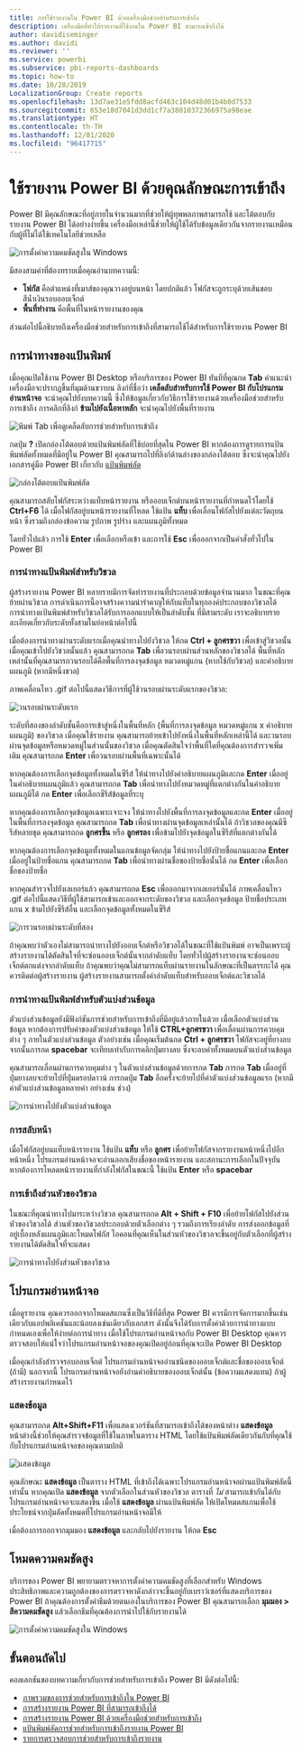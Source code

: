 ```yaml
---
title: การใช้รายงานใน Power BI ด้วยเครื่องมือช่วยสำหรับการเข้าถึง
description: เครื่องมือที่ทำให้รายงานที่ใช้งานใน Power BI สามารถเข้าถึงได้
author: davidiseminger
ms.author: davidi
ms.reviewer: ''
ms.service: powerbi
ms.subservice: pbi-reports-dashboards
ms.topic: how-to
ms.date: 10/28/2019
LocalizationGroup: Create reports
ms.openlocfilehash: 13d7ae31e5fdd8acfd463c104d48d01b4b0d7533
ms.sourcegitcommit: 653e18d7041d3dd1cf7a38010372366975a98eae
ms.translationtype: HT
ms.contentlocale: th-TH
ms.lasthandoff: 12/01/2020
ms.locfileid: "96417715"
---
```

# <a name="consume-power-bi-reports-by-using-accessibility-features"></a>ใช้รายงาน Power BI ด้วยคุณลักษณะการเข้าถึง
Power BI มีคุณลักษณะที่อยู่ภายในจำนวนมากที่ช่วยให้ผู้ทุพพลภาพสามารถใช้ และโต้ตอบกับรายงาน Power BI ได้อย่างง่ายขึ้น เครื่องมือเหล่านี้ช่วยให้ผู้ใช้ได้รับข้อมูลเดียวกันจากรายงานเหมือนกับผู้ที่ไม่ได้ใช้เทคโนโลยีช่วยเหลือ

![การตั้งค่าความคมชัดสูงใน Windows](media/desktop-accessibility/accessibility-consuming-tools-01.png)

มีสองสามคำที่ต้องทราบเมื่อคุณอ่านบทความนี้:

* **โฟกัส** คือตำแหน่งที่เมาส์ของคุณวางอยู่บนหน้า โดยปกติแล้ว โฟกัสจะถูกระบุด้วยเส้นขอบสีน้ำเงินรอบออบเจ็กต์
* **พื้นที่ทำงาน** คือพื้นที่ในหน้ารายงานของคุณ

ส่วนต่อไปนี้อธิบายถึงเครื่องมือช่วยสำหรับการเข้าถึงที่สามารถใช้ได้สำหรับการใช้รายงาน Power BI

## <a name="keyboard-navigation"></a>การนำทางของแป้นพิมพ์

เมื่อคุณเปิดใช้งาน Power BI Desktop หรือบริการของ Power BI ทันทีที่คุณกด **Tab** คำแนะนำเครื่องมือจะปรากฏขึ้นที่มุมด้านขวาบน ลิงก์ที่ชื่อว่า **เคล็ดลับสำหรับการใช้ Power BI กับโปรแกรมอ่านหน้าจอ** จะนำคุณไปยังบทความนี้ ซึ่งให้ข้อมูลเกี่ยวกับวิธีการใช้รายงานด้วยเครื่องมือช่วยสำหรับการเข้าถึง การคลิกที่ลิงก์ **ข้ามไปยังเนื้อหาหลัก** จะนำคุณไปยังพื้นที่รายงาน

![พิมพ์ Tab เพื่อดูเคล็ดลับการช่วยสำหรับการเข้าถึง](media/desktop-accessibility/accessibility-consuming-tools-02.png)

กดปุ่ม **?** เปิดกล่องโต้ตอบด้วยแป้นพิมพ์ลัดที่ใช้บ่อยที่สุดใน Power BI หากต้องการดูรายการแป้นพิมพ์ลัดทั้งหมดที่มีอยู่ใน Power BI คุณสามารถไปที่ลิงก์ด้านล่างของกล่องโต้ตอบ ซึ่งจะนำคุณไปยังเอกสารคู่มือ Power BI เกี่ยวกับ [แป้นพิมพ์ลัด](desktop-accessibility-keyboard-shortcuts.md)

![กล่องโต้ตอบแป้นพิมพ์ลัด](media/desktop-accessibility/accessibility-consuming-tools-03.png)

คุณสามารถสลับโฟกัสระหว่างแท็บหน้ารายงาน หรือออบเจ็กต์บนหน้ารายงานที่กำหนดไว้โดยใช้ **Ctrl+F6** ได้ เมื่อโฟกัสอยู่บนหน้ารายงานที่โหลด ใช้แป้น **แท็บ** เพื่อเลื่อนโฟกัสไปยังแต่ละวัตถุบนหน้า ซึ่งรวมถึงกล่องข้อความ รูปภาพ รูปร่าง และแผนภูมิทั้งหมด 

โดยทั่วไปแล้ว การใช้ **Enter** เพื่อเลือกหรือเข้า และการใช้ **Esc** เพื่อออกจากเป็นคำสั่งทั่วไปใน Power BI

### <a name="keyboard-navigation-for-visuals"></a>การนำทางแป้นพิมพ์สำหรับวิชวล

ผู้สร้างรายงาน Power BI หลายรายมีการจัดทำรายงานที่ประกอบด้วยข้อมูลจำนวนมาก ในขณะที่คุณย้ายผ่านวิชวล การดำเนินการนี้อาจสร้างความน่ารำคาญให้กับแท็บในทุกองค์ประกอบของวิชวลได้ การนำทางแป้นพิมพ์สำหรับวิชวลได้รับการออกแบบให้เป็นลำดับชั้น ที่มีสามระดับ เราจะอธิบายรายละเอียดเกี่ยวกับระดับทั้งสามในย่อหน้าต่อไปนี้

เมื่อต้องการนำทางผ่านระดับแรกเมื่อคุณนำทางไปยังวิชวล ให้กด **Ctrl + ลูกศรขวา** เพื่อเข้าสู่วิชวลนั้น เมื่อคุณเข้าไปยังวิชวลนั้นแล้ว คุณสามารถกด **Tab** เพื่อวนรอบผ่านส่วนหลักของวิชวลได้ พื้นที่หลักเหล่านั้นที่คุณสามารถวนรอบได้คือพื้นที่การลงจุดข้อมูล หมวดหมู่แกน (หากใช้กับวิชวล) และคำอธิบายแผนภูมิ (หากมีหนึ่งชวล)

ภาพเคลื่อนไหว .gif ต่อไปนี้แสดงวิธีการที่ผู้ใช้วนรอบผ่านระดับแรกของวิชวล:

![วนรอบผ่านระดับแรก](media/desktop-accessibility/accessibility-consuming-tools-04.gif)

ระดับที่สองของลำดับชั้นคือการเข้าสู่หนึ่งในพื้นที่หลัก (พื้นที่การลงจุดข้อมูล หมวดหมู่แกน x คำอธิบายแผนภูมิ) ของวิชวล เมื่อคุณใช้รายงาน คุณสามารถย้ายเข้าไปยังหนึ่งในพื้นที่หลักเหล่านี้ได้ และวนรอบผ่านจุดข้อมูลหรือหมวดหมู่ในส่วนนั้นของวิชวล เมื่อคุณตัดสินใจว่าพื้นที่ใดที่คุณต้องการสำรวจเพิ่มเติม คุณสามารถกด **Enter** เพื่อวนรอบผ่านพื้นที่เฉพาะนั้นได้

หากคุณต้องการเลือกจุดข้อมูลทั้งหมดในซีรีส์ ให้นำทางไปยังคำอธิบายแผนภูมิและกด **Enter** เมื่ออยู่ในคำอธิบายแผนภูมิแล้ว คุณสามารถกด **Tab** เพื่อนำทางไปยังหมวดหมู่ที่แตกต่างกันในคำอธิบายแผนภูมิได้ กด **Enter** เพื่อเลือกซีรีส์ข้อมูลที่ระบุ

หากคุณต้องการเลือกจุดข้อมูลเฉพาะเจาะจง ให้นำทางไปยังพื้นที่การลงจุดข้อมูลและกด **Enter** เมื่ออยู่ในพื้นที่การลงจุดข้อมูล คุณสามารถกด **Tab** เพื่อนำทางผ่านจุดข้อมูลเหล่านั้นได้ ถ้าวิชวลของคุณมีซีรีส์หลายชุด คุณสามารถกด **ลูกศรขึ้น** หรือ **ลูกศรลง** เพื่อข้ามไปยังจุดข้อมูลในซีรีส์ที่แตกต่างกันได้

หากคุณต้องการเลือกจุดข้อมูลทั้งหมดในแกนข้อมูลจัดกลุ่ม ให้นำทางไปยังป้ายชื่อแกนและกด **Enter** เมื่ออยู่ในป้ายชื่อแกน คุณสามารถกด **Tab** เพื่อนำทางผ่านชื่อของป้ายชื่อนั้นได้ กด **Enter** เพื่อเลือกชื่อของป้ายชื่อ

หากคุณสำรวจไปยังเลเยอร์แล้ว คุณสามารถกด **Esc** เพื่อออกมาจากเลเยอร์นั้นได้ ภาพเคลื่อนไหว .gif ต่อไปนี้แสดงวิธีที่ผู้ใช้สามารถเข้าและออกจากระดับของวิชวล และเลือกจุดข้อมูล ป้ายชื่อประเภทแกน x ข้ามไปยังซีรีส์อื่น และเลือกจุดข้อมูลทั้งหมดในซีรีส์

![การวนรอบผ่านระดับที่สอง](media/desktop-accessibility/accessibility-consuming-tools-05.gif)

ถ้าคุณพบว่าตัวเองไม่สามารถนำทางไปยังออบเจ็กต์หรือวิชวลได้ในขณะที่ใช้แป้นพิมพ์ อาจเป็นเพราะผู้สร้างรายงานได้ตัดสินใจที่จะซ่อนออบเจ็กต์นั้นจากลำดับแท็บ โดยทั่วไปผู้สร้างรายงานจะซ่อนออบเจ็กต์ตกแต่งจากลำดับแท็บ ถ้าคุณพบว่าคุณไม่สามารถแท็บผ่านรายงานในลักษณะที่เป็นตรรกะได้ คุณควรติดต่อผู้สร้างรายงาน ผู้สร้างรายงานสามารถตั้งค่าลำดับแท็บสำหรับออบเจ็กต์และวิชวลได้

### <a name="keyboard-navigation-for-slicers"></a>การนำทางแป้นพิมพ์สำหรับตัวแบ่งส่วนข้อมูล

ตัวแบ่งส่วนข้อมูลยังมีฟังก์ชันการช่วยสำหรับการเข้าถึงที่มีอยู่แล้วภายในด้วย เมื่อเลือกตัวแบ่งส่วนข้อมูล หากต้องการปรับค่าของตัวแบ่งส่วนข้อมูล ให้ใช้ **CTRL+ลูกศรขวา** เพื่อเลื่อนผ่านการควบคุมต่าง ๆ ภายในตัวแบ่งส่วนข้อมูล ตัวอย่างเช่น เมื่อคุณเริ่มต้นกด **Ctrl + ลูกศรขวา** โฟกัสจะอยู่ที่ยางลบ จากนั้นการกด **spacebar** จะเทียบเท่ากับการคลิกปุ่มยางลบ ซึ่งจะลบค่าทั้งหมดบนตัวแบ่งส่วนข้อมูล

คุณสามารถเลื่อนผ่านการควบคุมต่าง ๆ ในตัวแบ่งส่วนข้อมูลด้วยการกด **Tab** การกด **Tab** เมื่ออยู่ที่ปุ่มยางลบจะย้ายไปที่ปุ่มดรอปดาวน์ การกดปุ่ม **Tab** อีกครั้งจะย้ายไปที่ค่าตัวแบ่งส่วนข้อมูลแรก (หากมีค่าตัวแบ่งส่วนข้อมูลหลายค่า อย่างเช่น ช่วง)

![การนำทางไปยังตัวแบ่งส่วนข้อมูล](media/desktop-accessibility/accessibility-consuming-tools-06.png)

### <a name="switching-pages"></a>การสลับหน้า

เมื่อโฟกัสอยู่บนแท็บหน้ารายงาน ใช้แป้น **แท็บ** หรือ **ลูกศร** เพื่อย้ายโฟกัสจากรายงานหน้าหนึ่งไปอีกหน้าหนึ่ง โปรแกรมอ่านหน้าจอจะอ่านออกเสียงชื่อของหน้ารายงาน และสถานะการเลือกในปัจจุบัน หากต้องการโหลดหน้ารายงานที่กำลังโฟกัสในขณะนี้ ใช้แป้น **Enter** หรือ **spacebar**

### <a name="accessing-the-visual-header"></a>การเข้าถึงส่วนหัวของวิชวล
ในขณะที่คุณนำทางไปมาระหว่างวิชวล คุณสามารถกด **Alt + Shift + F10** เพื่อย้ายโฟกัสไปยังส่วนหัวของวิชวลได้ ส่วนหัวของวิชวลประกอบด้วยตัวเลือกต่าง ๆ รวมถึงการเรียงลำดับ การส่งออกข้อมูลที่อยู่เบื้องหลังแผนภูมิและโหมดโฟกัส ไอคอนที่คุณเห็นในส่วนหัวของวิชวลจะขึ้นอยู่กับตัวเลือกที่ผู้สร้างรายงานได้ตัดสินใจที่จะแสดง

![การนำทางไปยังส่วนหัวของวิชวล](media/desktop-accessibility/accessibility-consuming-tools-07.png)

## <a name="screen-reader"></a>โปรแกรมอ่านหน้าจอ

เมื่อดูรายงาน คุณควรออกจากโหมดสแกนซึ่งเป็นวิธีที่ดีที่สุด Power BI ควรมีการจัดการมากขึ้นเช่นเดียวกับแอปพลิเคชันและน้อยลงเช่นเดียวกับเอกสาร ดังนั้นจึงได้รับการตั้งค่าด้วยการนำทางแบบกำหนดเองเพื่อให้ง่ายต่อการนำทาง เมื่อใช้โปรแกรมอ่านหน้าจอกับ Power BI Desktop คุณควรตรวจสอบให้แน่ใจว่าโปรแกรมอ่านหน้าจอของคุณเปิดอยู่ก่อนที่คุณจะเปิด Power BI Desktop

เมื่อคุณกำลังสำรวจรอบออบเจ็กต์ โปรแกรมอ่านหน้าจออ่านชนิดของออบเจ็กต์และชื่อของออบเจ็กต์ (ถ้ามี) นอกจากนี้ โปรแกรมอ่านหน้าจอยังอ่านคำอธิบายของออบเจ็กต์นั้น (ข้อความแสดงแทน) ถ้าผู้สร้างรายงานกำหนดไว้

### <a name="show-data"></a>แสดงข้อมูล
คุณสามารถกด **Alt+Shift+F11** เพื่อแสดงเวอร์ชันที่สามารถเข้าถึงได้ของหน้าต่าง **แสดงข้อมูล** หน้าต่างนี้ช่วยให้คุณสำรวจข้อมูลที่ใช้ในภาพในตาราง HTML โดยใช้แป้นพิมพ์ลัดเดียวกันกับที่คุณใช้กับโปรแกรมอ่านหน้าจอของคุณตามปกติ

![แสดงข้อมูล](media/desktop-accessibility/accessibility-04.png)

คุณลักษณะ **แสดงข้อมูล** เป็นตาราง HTML ที่เข้าถึงได้เฉพาะโปรแกรมอ่านหน้าจอผ่านแป้นพิมพ์ลัดนี้เท่านั้น หากคุณเปิด **แสดงข้อมูล** จากตัวเลือกในส่วนหัวของวิชวล ตารางที่ *ไม่* สามารถเข้ากันได้กับโปรแกรมอ่านหน้าจอจะแสดงขึ้น  เมื่อใช้ **แสดงข้อมูล** ผ่านแป้นพิมพ์ลัด ให้เปิดโหมดสแกนเพื่อใช้ประโยชน์จากปุ่มลัดทั้งหมดที่โปรแกรมอ่านหน้าจอมีให้

เมื่อต้องการออกจากมุมมอง **แสดงข้อมูล** และกลับไปยังรายงาน ให้กด **Esc**

## <a name="high-contrast-modes"></a>โหมดความคมชัดสูง

บริการของ Power BI พยายามตรวจหาการตั้งค่าความคมชัดสูงที่เลือกสำหรับ Windows ประสิทธิภาพและความถูกต้องของการตรวจหาดังกล่าวจะขึ้นอยู่กับเบราว์เซอร์ที่แสดงบริการของ Power BI ถ้าคุณต้องการตั้งค่าธีมด้วยตนเองในบริการของ Power BI คุณสามารถเลือก **มุมมอง > สีความคมชัดสูง** แล้วเลือกธีมที่คุณต้องการนำไปใช้กับรายงานได้

![การตั้งค่าความคมชัดสูงใน Windows](media/desktop-accessibility/accessibility-consuming-tools-01.png)


## <a name="next-steps"></a>ขั้นตอนถัดไป

คอลเลกชันของบทความเกี่ยวกับการช่วยสำหรับการเข้าถึง Power BI มีดังต่อไปนี้:

* [ภาพรวมของการช่วยสำหรับการเข้าถึงใน Power BI](desktop-accessibility-overview.md) 
* [การสร้างรายงาน Power BI ที่สามารถเข้าถึงได้](desktop-accessibility-creating-reports.md) 
* [การสร้างรายงาน Power BI ด้วยเครื่องมือช่วยสำหรับการเข้าถึง](desktop-accessibility-creating-tools.md)
* [แป้นพิมพ์ลัดการช่วยสำหรับการเข้าถึงรายงาน Power BI](desktop-accessibility-keyboard-shortcuts.md)
* [รายการตรวจสอบการช่วยสำหรับการเข้าถึงรายงาน](desktop-accessibility-creating-reports.md#report-accessibility-checklist)
